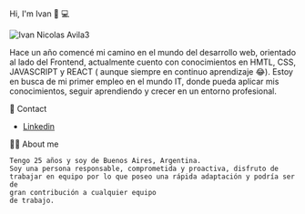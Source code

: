 Hi, I'm Ivan 👋 :computer:

![Ivan Nicolas Avila3](https://user-images.githubusercontent.com/92653497/191418873-36f36a9d-1642-4ecf-88d4-ef276efb675f.png)


 Hace un año comencé mi camino en el mundo del desarrollo web, 
 orientado al lado del Frontend, actualmente cuento con conocimientos
 en HMTL, CSS, JAVASCRIPT y REACT ( aunque siempre en continuo aprendizaje 😂).
 Estoy en busca de mi primer empleo en el mundo IT,
 donde pueda aplicar mis conocimientos, seguir aprendiendo y crecer en un entorno profesional.
  
📲 Contact 

   - [Linkedin](https://www.linkedin.com/in/ivan-nicolas-avila-3ba5b2170/)
   
👨‍💻 About me 

    Tengo 25 años y soy de Buenos Aires, Argentina.
    Soy una persona responsable, comprometida y proactiva, disfruto de
    trabajar en equipo por lo que poseo una rápida adaptación y podría ser de
    gran contribución a cualquier equipo
    de trabajo.

    

